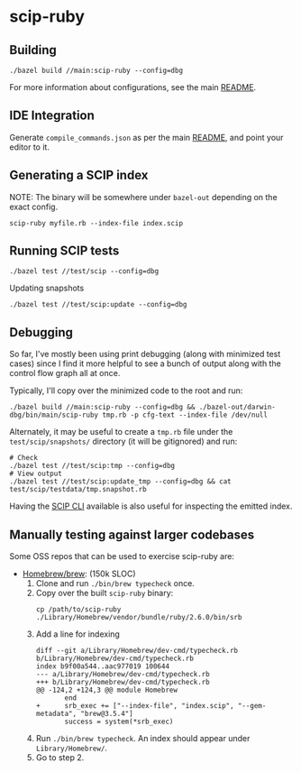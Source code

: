 # scip-ruby

## Building

```
./bazel build //main:scip-ruby --config=dbg
```

For more information about configurations, see the main [README](./README.md).

## IDE Integration

Generate `compile_commands.json` as per the main [README](./README.md),
and point your editor to it.

## Generating a SCIP index

NOTE: The binary will be somewhere under `bazel-out` depending on the exact config.

```
scip-ruby myfile.rb --index-file index.scip
```

## Running SCIP tests

```
./bazel test //test/scip --config=dbg
```

Updating snapshots

```
./bazel test //test/scip:update --config=dbg
```

## Debugging

So far, I've mostly been using print debugging
(along with minimized test cases)
since I find it more helpful to see a bunch of output
along with the control flow graph all at once.

Typically, I'll copy over the minimized code
to the root and run:

```
./bazel build //main:scip-ruby --config=dbg && ./bazel-out/darwin-dbg/bin/main/scip-ruby tmp.rb -p cfg-text --index-file /dev/null
```

Alternately, it may be useful to create a `tmp.rb`
file under the `test/scip/snapshots/` directory
(it will be gitignored) and run:

```
# Check
./bazel test //test/scip:tmp --config=dbg
# View output
./bazel test //test/scip:update_tmp --config=dbg && cat test/scip/testdata/tmp.snapshot.rb
```

Having the [SCIP CLI](https://github.com/sourcegraph/scip) available
is also useful for inspecting the emitted index.

## Manually testing against larger codebases

Some OSS repos that can be used to exercise scip-ruby are:
- [Homebrew/brew](https://github.com/Homebrew/brew): (150k SLOC)
  1. Clone and run `./bin/brew typecheck` once.
  2. Copy over the built `scip-ruby` binary:
      ```
      cp /path/to/scip-ruby ./Library/Homebrew/vendor/bundle/ruby/2.6.0/bin/srb
      ```
  3. Add a line for indexing 
      ```
      diff --git a/Library/Homebrew/dev-cmd/typecheck.rb b/Library/Homebrew/dev-cmd/typecheck.rb
      index b9f00a544..aac977019 100644
      --- a/Library/Homebrew/dev-cmd/typecheck.rb
      +++ b/Library/Homebrew/dev-cmd/typecheck.rb
      @@ -124,2 +124,3 @@ module Homebrew
             end
      +      srb_exec += ["--index-file", "index.scip", "--gem-metadata", "brew@3.5.4"]
             success = system(*srb_exec)
      ```
  4. Run `./bin/brew typecheck`. An index should appear under `Library/Homebrew/`.
  5. Go to step 2.


